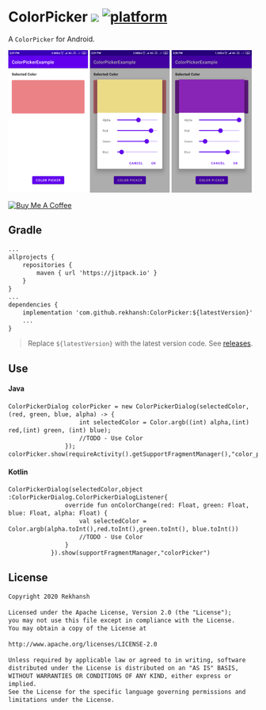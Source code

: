 # ColorPicker [![](https://jitpack.io/v/rekhansh/ColorPicker.svg)](https://jitpack.io/#rekhansh/ColorPicker) [![platform](https://img.shields.io/badge/platform-android-brightgreen.svg)](https://developer.android.com/index.html)
A `ColorPicker` for Android.

<img src='Screenshots/ColorPicker1.png' width='32%'/> <img src='Screenshots/ColorPicker2.png' width='32%'/> <img src='Screenshots/ColorPicker3.png' width='32%'/>

<a href="https://www.buymeacoffee.com/rekhansh" target="_blank"><img src="https://cdn.buymeacoffee.com/buttons/v2/default-red.png" alt="Buy Me A Coffee" style="height: 60px !important;width: 217px !important;" ></a>

## Gradle

```
...
allprojects {
    repositories {
        maven { url 'https://jitpack.io' }
    }
}
...
dependencies {
    implementation 'com.github.rekhansh:ColorPicker:${latestVersion}'
    ...
}
```
> Replace `${latestVersion}` with the latest version code. See [releases](https://github.com/rekhansh/ColorPicker/releases).

## Use
#### Java
```
ColorPickerDialog colorPicker = new ColorPickerDialog(selectedColor,(red, green, blue, alpha) -> {
                    int selectedColor = Color.argb((int) alpha,(int) red,(int) green, (int) blue);
                    //TODO - Use Color
                });
colorPicker.show(requireActivity().getSupportFragmentManager(),"color_picker");
```
#### Kotlin
```
ColorPickerDialog(selectedColor,object :ColorPickerDialog.ColorPickerDialogListener{
                override fun onColorChange(red: Float, green: Float, blue: Float, alpha: Float) {
                    val selectedColor = Color.argb(alpha.toInt(),red.toInt(),green.toInt(), blue.toInt())
                    //TODO - Use Color
                }
            }).show(supportFragmentManager,"colorPicker")
```
## License
  
    Copyright 2020 Rekhansh

    Licensed under the Apache License, Version 2.0 (the "License");
    you may not use this file except in compliance with the License.
    You may obtain a copy of the License at

    http://www.apache.org/licenses/LICENSE-2.0

    Unless required by applicable law or agreed to in writing, software
    distributed under the License is distributed on an "AS IS" BASIS,
    WITHOUT WARRANTIES OR CONDITIONS OF ANY KIND, either express or implied.
    See the License for the specific language governing permissions and
    limitations under the License.
